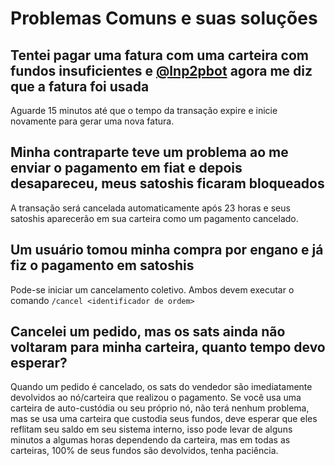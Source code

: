 # Problemas Comuns e suas soluções

## Tentei pagar uma fatura com uma carteira com fundos insuficientes e [@lnp2pbot](https://t.me/lnp2pbot) agora me diz que a fatura foi usada

Aguarde 15 minutos até que o tempo da transação expire e inicie novamente para gerar uma nova fatura.

## Minha contraparte teve um problema ao me enviar o pagamento em fiat e depois desapareceu, meus satoshis ficaram bloqueados

A transação será cancelada automaticamente após 23 horas e seus satoshis aparecerão em sua carteira como um pagamento cancelado.

## Um usuário tomou minha compra por engano e já fiz o pagamento em satoshis

Pode-se iniciar um cancelamento coletivo. Ambos devem executar o comando `/cancel <identificador de ordem>`

## Cancelei um pedido, mas os sats ainda não voltaram para minha carteira, quanto tempo devo esperar?

Quando um pedido é cancelado, os sats do vendedor são imediatamente devolvidos ao nó/carteira que realizou o pagamento. Se você usa uma carteira de auto-custódia ou seu próprio nó, não terá nenhum problema, mas se usa uma carteira que custodia seus fundos, deve esperar que eles reflitam seu saldo em seu sistema interno, isso pode levar de alguns minutos a algumas horas dependendo da carteira, mas em todas as carteiras, 100% de seus fundos são devolvidos, tenha paciência.
